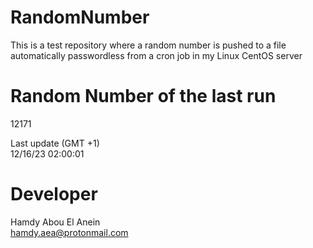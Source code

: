 # RandomNumber    
This is a test repository where a random number is pushed to a file automatically passwordless from a cron job in my Linux CentOS server    
# Random Number of the last run   
12171
      
Last update (GMT +1)    
12/16/23 02:00:01
# Developer    
Hamdy Abou El Anein   
hamdy.aea@protonmail.com

